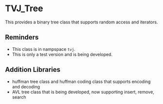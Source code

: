 # TVJ_Tree
This provides a binary tree class that supports random access and iterators.

## Reminders
- This class is in nampspace `tvj`.
- This is only a test version and is being developed.

## Addition Libraries
- huffman tree class and huffman coding class that supports encoding and decoding
- AVL tree class that is being developed, now supporting insert, remove, search
